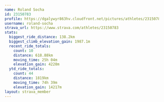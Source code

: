 ```yaml
---
name: Roland Socha
id: 23150783
profile: https://dgalywyr863hv.cloudfront.net/pictures/athletes/23150783/14745672/4/large.jpg
username: roland-socha
strava_url: https://www.strava.com/athletes/23150783
stats:
  biggest_ride_distance: 138.2km
  biggest_climb_elevation_gain: 1987.1m
  recent_ride_totals:
    count: 10
    distance: 618.88km
    moving_time: 25h 04m
    elevation_gain: 4228m
  ytd_ride_totals:
    count: 44
    distance: 1819km
    moving_time: 74h 39m
    elevation_gain: 14217m
layout: strava_member
--- 
```

